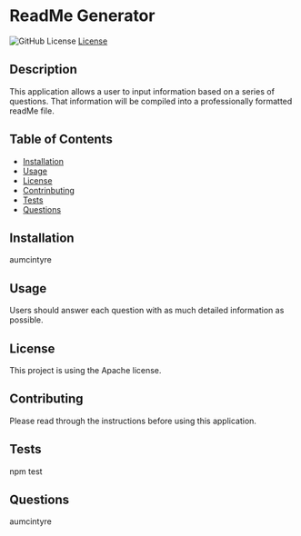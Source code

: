 # ReadMe Generator
  ![GitHub License](https://img.shields.io/badge/license-Apache)
  [License](#license)

  ## Description
  This application allows a user to input  information based on a series of questions. That information will be compiled into a professionally formatted  readMe file.

  ## Table of Contents
  * [Installation](#installation)
  * [Usage](#usage)
  * [License](#license)
  * [Contrinbuting](#contributing)
  * [Tests](#tests)
  * [Questions](#questions)

  ## Installation
  aumcintyre

  ## Usage
  Users should answer each question with as much detailed information as possible. 

  ## License
  This project is using the Apache license.


  ## Contributing
  Please read through the instructions before using this application.

  ## Tests
  npm test

  ## Questions
  aumcintyre
  
